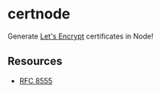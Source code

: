 # certnode

Generate [Let's Encrypt](https://letsencrypt.org/) certificates in Node!

## Resources

* [RFC 8555](https://datatracker.ietf.org/doc/rfc8555/)
